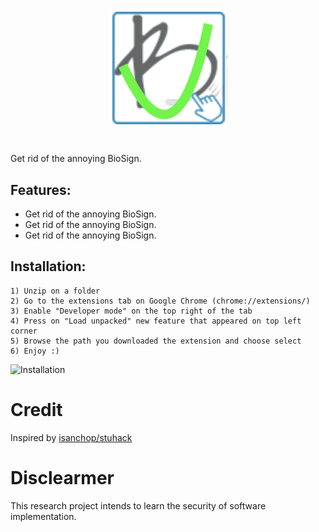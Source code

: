 <p align="center">
<img src="./img/icon.png">
</p>

#


Get rid of the annoying BioSign.

## Features:
  
- Get rid of the annoying BioSign.
- Get rid of the annoying BioSign.
- Get rid of the annoying BioSign.


## Installation:
    
    1) Unzip on a folder 
    2) Go to the extensions tab on Google Chrome (chrome://extensions/)
    3) Enable "Developer mode" on the top right of the tab
    4) Press on "Load unpacked" new feature that appeared on top left corner
    5) Browse the path you downloaded the extension and choose select
    6) Enjoy :)
   
  ![Installation](https://user-images.githubusercontent.com/67743899/149144506-714a84a0-cd10-4155-91fe-20c39753b578.jpg)

# Credit
Inspired by [isanchop/stuhack](https://github.com/isanchop/stuhack)

# Disclearmer
This research project intends to learn the security of software implementation.
